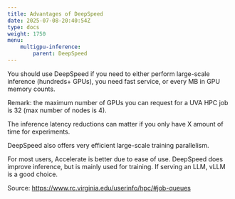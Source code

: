 ```yaml
---
title: Advantages of DeepSpeed
date: 2025-07-08-20:40:54Z
type: docs 
weight: 1750
menu: 
    multigpu-inference:
        parent: DeepSpeed
---
```


You should use DeepSpeed if you need to either perform large-scale inference (hundreds+ GPUs), you need fast service, or every MB in GPU memory counts.

Remark: the maximum number of GPUs you can request for a UVA HPC job is 32 (max number of nodes is 4).

The inference latency reductions can matter if you only have X amount of time for experiments.

DeepSpeed also offers very efficient large-scale training parallelism.

For most users, Accelerate is better due to ease of use. DeepSpeed does improve inference, but is mainly used for training.  If serving an LLM, vLLM is a good choice.

Source: https://www.rc.virginia.edu/userinfo/hpc/#job-queues




